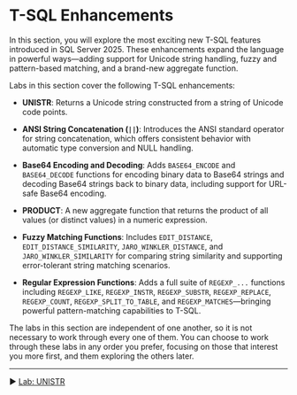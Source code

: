 ﻿# T-SQL Enhancements

In this section, you will explore the most exciting new T-SQL features introduced in SQL Server 2025. These enhancements expand the language in powerful ways—adding support for Unicode string handling, fuzzy and pattern-based matching, and a brand-new aggregate function.

Labs in this section cover the following T-SQL enhancements:

* **UNISTR**: Returns a Unicode string constructed from a string of Unicode code points.

* **ANSI String Concatenation (`||`)**: Introduces the ANSI standard operator for string concatenation, which offers consistent behavior with automatic type conversion and NULL handling.

* **Base64 Encoding and Decoding**: Adds `BASE64_ENCODE` and `BASE64_DECODE` functions for encoding binary data to Base64 strings and decoding Base64 strings back to binary data, including support for URL-safe Base64 encoding.

* **PRODUCT**: A new aggregate function that returns the product of all values (or distinct values) in a numeric expression.

* **Fuzzy Matching Functions**: Includes `EDIT_DISTANCE`, `EDIT_DISTANCE_SIMILARITY`, `JARO_WINKLER_DISTANCE`, and `JARO_WINKLER_SIMILARITY` for comparing string similarity and supporting error-tolerant string matching scenarios.

* **Regular Expression Functions**: Adds a full suite of `REGEXP_...` functions including `REGEXP_LIKE`, `REGEXP_INSTR`, `REGEXP_SUBSTR`, `REGEXP_REPLACE`, `REGEXP_COUNT`, `REGEXP_SPLIT_TO_TABLE`, and `REGEXP_MATCHES`—bringing powerful pattern-matching capabilities to T-SQL.

The labs in this section are independent of one another, so it is not necessary to work through every one of them. You can choose to work through these labs in any order you prefer, focusing on those that interest you more first, and them exploring the others later.

___

▶ [Lab: UNISTR](https://github.com/lennilobel/sql2025-workshop-hol-orlando2025/blob/main/HOL/1.%20T-SQL%20Enhancements/1.%20UNISTR.md)

